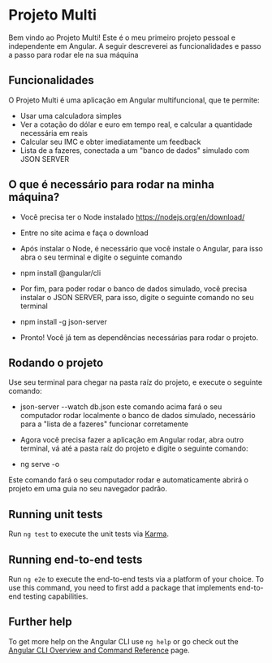 # Projeto Multi

Bem vindo ao Projeto Multi! Este é o meu primeiro projeto pessoal e independente em Angular. A seguir descreverei as funcionalidades e passo a passo para rodar ele na sua máquina

## Funcionalidades

O Projeto Multi é uma aplicação em Angular multifuncional, que te permite:
* Usar uma calculadora simples
* Ver a cotação do dólar e euro em tempo real, e calcular a quantidade necessária em reais
* Calcular seu IMC e obter imediatamente um feedback
* Lista de a fazeres, conectada a um "banco de dados" simulado com JSON SERVER

## O que é necessário para rodar na minha máquina?

* Você precisa ter o Node instalado
https://nodejs.org/en/download/
* Entre no site acima e faça o download

* Após instalar o Node, é necessário que você instale o Angular, para isso abra o seu terminal e digite o seguinte comando
* npm install @angular/cli

* Por fim, para poder rodar o banco de dados simulado, você precisa instalar o JSON SERVER, para isso, digite o seguinte comando no seu terminal
* npm install -g json-server

* Pronto! Você já tem as dependências necessárias para rodar o projeto.

## Rodando o projeto

Use seu terminal para chegar na pasta raíz do projeto, e execute o seguinte comando:
* json-server --watch db.json
este comando acima fará o seu computador rodar localmente o banco de dados simulado, necessário para a "lista de a fazeres" funcionar corretamente

* Agora você precisa fazer a aplicação em Angular rodar, abra outro terminal, vá até a pasta raíz do projeto e digite o seguinte comando:
* ng serve -o

Este comando fará o seu computador rodar e automaticamente abrirá o projeto em uma guia no seu navegador padrão.

## Running unit tests

Run `ng test` to execute the unit tests via [Karma](https://karma-runner.github.io).

## Running end-to-end tests

Run `ng e2e` to execute the end-to-end tests via a platform of your choice. To use this command, you need to first add a package that implements end-to-end testing capabilities.

## Further help

To get more help on the Angular CLI use `ng help` or go check out the [Angular CLI Overview and Command Reference](https://angular.io/cli) page.
